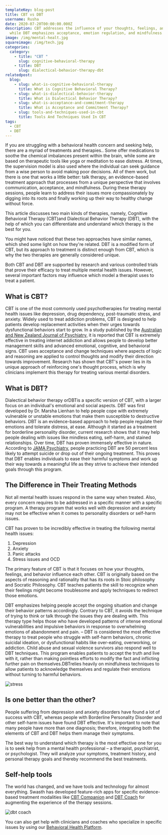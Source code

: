 ```yaml
---
templateKey: blog-post
title: CBT vs DBT
username: Rusha
date: 2020-07-20T00:00:00.000Z
description: CBT addresses the influence of your thoughts, feelings, and actions
  while DBT emphasizes acceptance, emotion regulation, and mindfulness.
image: /img/mental-healt.jpg
squareimage: /img/tech.jpg
categories:
  category:
    - title: "CBT "
      slug: cognitive-behavioral-therapy
    - title: DBT
      slug: dialectical-behavior-therapy-dbt
relatedpost:
  blog:
    - slug: what-is-cognitive-behavioral-therapy
      title: What is Cognitive Behavioral Therapy?
    - slug: what-is-dialectical-behavior-therapy
      title: What is Dialectical Behavior Therapy?
    - slug: what-is-acceptance-and-commitment-therapy
      title: What is Acceptance and Commitment Therapy?
    - slug: tools-and-techniques-used-in-cbt
      title: Tools And Techniques Used In CBT
tags:
  - CBT
  - DBT
---
```

<!--StartFragment-->

If you are struggling with a behavioral health concern and seeking help, there are a myriad of treatments and therapies.. Some offer medications to soothe the chemical imbalances present within the brain, while some are based on therapeutic tools like yoga or meditation to ease distress. At times, the supervision model is also used where the individual can seek guidance from a wise person to avoid making poor decisions. All of them work, but there is one that works a little better: talk therapy, an evidence-based treatment approach that processes from a unique perspective that involves communication, acceptance, and mindfulness. During these therapy sessions, people learn to address their issues more compassionately by digging into its roots and finally working up their way to healthy change without force.

This article discusses two main kinds of therapies, namely, Cognitive Behavioral Therapy (CBT)and Dialectical Behavior Therapy (DBT), with the help of which you can differentiate and understand which therapy is the best for you.

You might have noticed that these two approaches have similar names, which shed some light on how they're related. DBT is a modified form of CBT, but its approach to treatment is distinct enough from CBT, which is why the two therapies are generally considered unique.

Both CBT and DBT are supported by research and various controlled trials that prove their efficacy to treat multiple mental health issues. However, several important factors may influence which model a therapist uses to treat a patient.

## What is CBT?

CBT is one of the most commonly used psychotherapies for treating mental health issues like depression, drug dependency, post-traumatic stress, and anxiety. Widely used to treat addiction problems, CBT is designed to help patients develop replacement activities when their urges towards dysfunctional behaviors start to grow. In a study published by the [Australian and New Zealand Journal of Psychiatry,](https://www.tandfonline.com/doi/abs/10.3109/00048670903282725) it is reported that CBT is extremely effective in treating internet addiction and allows people to develop better management skills and advanced emotional, cognitive, and behavioral signs. CBT uses acceptance and change techniques where aspects of logic and reasoning are applied to control thoughts and modify their direction towards improvement. Research has shown that CBT's power lies in its unique approach of reinforcing one's thought process, which is why clinicians implement this therapy for treating various mental disorders.

## What is DBT?

Dialectical behavior therapy orDBTis a specific version of CBT, with a larger focus on an individual's emotional and social aspects. DBT was first developed by Dr. Marsha Lienhan to help people cope with extremely vulnerable or unstable emotions that make them susceptible to destructive behaviors. DBT is an evidence-based approach to help people regulate their emotions and tolerate distress, at ease. Although it started as a treatment for borderline personality disorder, current research shows that it may help people dealing with issues like mindless eating, self-harm, and stained relationships. Over time, DBT has proven immensely effective in nature. According to [JAMA Psychiatry,](https://jamanetwork.com/journals/jamapsychiatry/fullarticle/209726) people practicing DBT are 50 percent less likely to attempt suicide or drop out of their ongoing treatment. This proves that DBT enables individuals to ease their harmful symptoms and work up their way towards a meaningful life as they strive to achieve their intended goals through this program.

## The Difference in Their Treating Methods

Not all mental health issues respond in the same way when treated. Also, every concern requires to be addressed in a specific manner with a specific program. A therapy program that works well with depression and anxiety may not be effective when it comes to personality disorders or self-harm issues.

CBT has proven to be incredibly effective in treating the following mental health issues:

1. Depression
2. Anxiety
3. Panic attacks
4. Stress issues and OCD

The primary feature of CBT is that it focuses on how your thoughts, feelings, and behavior influence each other. CBT is originally based on the aspects of reasoning and rationality that has its roots in Stoic philosophy and Socratic Philosophy. CBT teaches patients the skill to recognize when their feelings might become troublesome and apply techniques to redirect those emotions.

DBT emphasizes helping people accept the ongoing situation and change their behavior patterns accordingly. Contrary to CBT, it avoids the technique of trying to think or talk through the issues they are dealing with. This therapy type helps those who have developed patterns of intense emotional vulnerabilities and impulsive behaviors in response to overwhelming emotions of abandonment and pain. – DBT is considered the most effective therapy to treat people who struggle with self-harm behaviors, chronic suicidal ideation, or dysfunctional habits like over-eating, overworking, or addiction. Child abuse and sexual violence survivors also respond well to DBT techniques. This program enables patients to accept the truth and live with it, rather than making pointless efforts to modify the fact and inflicting further pain on themselves.DBTrelies heavily on mindfulness techniques to allow patients to acknowledge themselves and regulate their emotions without turning to harmful behaviors.

![stress](/img/cbt-vs-dbt.jpg "cbt vs dbt")

<!--EndFragment-->

<!--StartFragment-->

## Is one better than the other?

People suffering from depression and anxiety disorders have found a lot of success with CBT, whereas people with Borderline Personality Disorder and other self-harm issues have found DBT effective. It's important to note that many people have more than one diagnosis; therefore, integrating both the elements of CBT and DBT helps them manage their symptoms.

The best way to understand which therapy is the most effective one for you is to seek help from a mental health professional – a therapist, psychiatrist, or psychologist. They will analyze your symptoms, treatment history, and personal therapy goals and thereby recommend the best treatments.

## Self-help tools

The world has changed, and we have tools and technology for almost everything. Swasth has developed feature-rich apps for specific evidence-based treatment modalities like [CBT Companion](https://www.resiliens.com/cbt-companion/) and [DBT Coach](https://www.resiliens.com/dbt-coach/) for augmenting the experience of the therapy sessions.

![dbt coach](/img/dbt-coach-app.png "CBT Vs DBT")

You can also get help with clinicians and coaches who specialize in specific issues by using our [Behavioral Health Platform](https://www.resiliens.com/).

<!--EndFragment-->